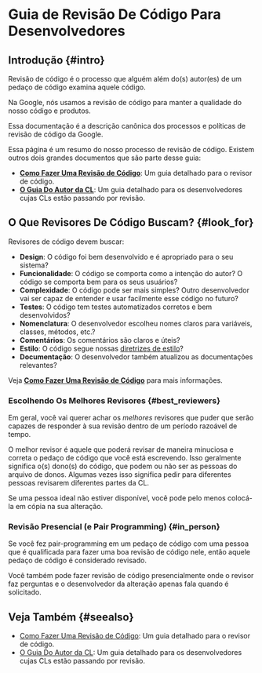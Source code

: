 # Guia de Revisão De Código Para Desenvolvedores

## Introdução {#intro}

Revisão de código é o processo que alguém além do(s) autor(es) de um pedaço de
código examina aquele código.

Na Google, nós usamos a revisão de código para manter a qualidade do nosso
código e produtos.

Essa documentação é a descrição canônica dos processos e políticas de revisão de
código da Google.

Essa página é um resumo do nosso processo de revisão de código. Existem outros
dois grandes documentos que são parte desse guia:

- **[Como Fazer Uma Revisão de Código](./reviewer/index.md)**: Um guia detalhado
  para o revisor de código.
- **[O Guia Do Autor da CL](./developer/index.md)**: Um guia detalhado para os
  desenvolvedores cujas CLs estão passando por revisão.

## O Que Revisores De Código Buscam? {#look_for}

Revisores de código devem buscar:

- **Design**: O código foi bem desenvolvido e é apropriado para o seu sistema?
- **Funcionalidade**: O código se comporta como a intenção do autor? O código se
  comporta bem para os seus usuários?
- **Complexidade**: O código pode ser mais simples? Outro desenvolvedor vai ser
  capaz de entender e usar facilmente esse código no futuro?
- **Testes**: O código tem testes automatizados corretos e bem desenvolvidos?
- **Nomenclatura**: O desenvolvedor escolheu nomes claros para variáveis,
  classes, métodos, etc.?
- **Comentários**: Os comentários são claros e úteis?
- **Estilo**: O código segue nossas
  [diretrizes de estilo](http://google.github.io/styleguide/)?
- **Documentação**: O desenvolvedor também atualizou as documentações
  relevantes?

Veja **[Como Fazer Uma Revisão de Código](./reviewer/index.md)** para mais
informações.

### Escolhendo Os Melhores Revisores {#best_reviewers}

Em geral, você vai querer achar os _melhores_ revisores que puder que serão
capazes de responder à sua revisão dentro de um período razoável de tempo.

O melhor revisor é aquele que poderá revisar de maneira minuciosa e correta o
pedaço de código que você está escrevendo. Isso geralmente significa o(s)
dono(s) do código, que podem ou não ser as pessoas do arquivo de donos. Algumas
vezes isso significa pedir para diferentes pessoas revisarem diferentes partes
da CL.

Se uma pessoa ideal não estiver disponível, você pode pelo menos colocá-la em
cópia na sua alteração.

### Revisão Presencial (e Pair Programming) {#in_person}

Se você fez pair-programming em um pedaço de código com uma pessoa que é
qualificada para fazer uma boa revisão de código nele, então aquele pedaço de
código é considerado revisado.

Você também pode fazer revisão de código presencialmente onde o revisor faz
perguntas e o desenvolvedor da alteração apenas fala quando é solicitado.

## Veja Também {#seealso}

- [Como Fazer Uma Revisão de Código](./reviewer/index.md): Um guia detalhado
  para o revisor de código.
- [O Guia Do Autor da CL](./developer/index.md): Um guia detalhado para os
  desenvolvedores cujas CLs estão passando por revisão.
